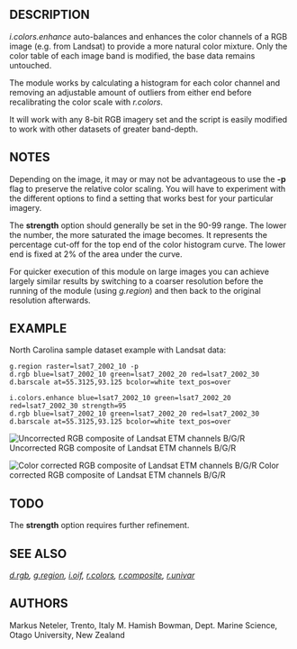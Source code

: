 ## DESCRIPTION

*i.colors.enhance* auto-balances and enhances the color channels of a
RGB image (e.g. from Landsat) to provide a more natural color mixture.
Only the color table of each image band is modified, the base data
remains untouched.

The module works by calculating a histogram for each color channel and
removing an adjustable amount of outliers from either end before
recalibrating the color scale with *r.colors*.

It will work with any 8-bit RGB imagery set and the script is easily
modified to work with other datasets of greater band-depth.

## NOTES

Depending on the image, it may or may not be advantageous to use the
**-p** flag to preserve the relative color scaling. You will have to
experiment with the different options to find a setting that works best
for your particular imagery.

The **strength** option should generally be set in the 90-99 range. The
lower the number, the more saturated the image becomes. It represents
the percentage cut-off for the top end of the color histogram curve. The
lower end is fixed at 2% of the area under the curve.

For quicker execution of this module on large images you can achieve
largely similar results by switching to a coarser resolution before the
running of the module (using *g.region*) and then back to the original
resolution afterwards.

## EXAMPLE

North Carolina sample dataset example with Landsat data:

```shell
g.region raster=lsat7_2002_10 -p
d.rgb blue=lsat7_2002_10 green=lsat7_2002_20 red=lsat7_2002_30
d.barscale at=55.3125,93.125 bcolor=white text_pos=over

i.colors.enhance blue=lsat7_2002_10 green=lsat7_2002_20 red=lsat7_2002_30 strength=95
d.rgb blue=lsat7_2002_10 green=lsat7_2002_20 red=lsat7_2002_30
d.barscale at=55.3125,93.125 bcolor=white text_pos=over
```

![Uncorrected RGB composite of Landsat ETM channels
B/G/R](i_colors_enhance_uncorrected.jpg)
Uncorrected RGB composite of Landsat ETM channels B/G/R

![Color corrected RGB composite of Landsat ETM channels
B/G/R](i_colors_enhance_corrected.jpg)
Color corrected RGB composite of Landsat ETM channels B/G/R

## TODO

The **strength** option requires further refinement.

## SEE ALSO

*[d.rgb](d.rgb.md), [g.region](g.region.md), [i.oif](i.oif.md),
[r.colors](r.colors.md), [r.composite](r.composite.md),
[r.univar](r.univar.md)*

## AUTHORS

Markus Neteler, Trento, Italy
M. Hamish Bowman, Dept. Marine Science, Otago University, New Zealand
